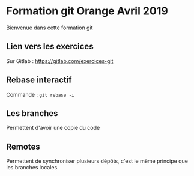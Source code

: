 # Formation git Orange Avril 2019

Bienvenue dans cette formation git

## Lien vers les exercices

Sur Gitlab : https://gitlab.com/exercices-git

## Rebase interactif

Commande : `git rebase -i`

## Les branches

Permettent d'avoir une copie du code

## Remotes

Permettent de synchroniser plusieurs dépôts, c'est le même principe que les branches locales.
